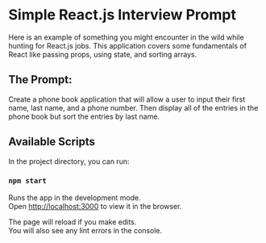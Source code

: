 # Simple React.js Interview Prompt

Here is an example of something you might encounter in the wild while hunting for React.js jobs.
This application covers some fundamentals of React like passing props, using state, and sorting arrays.

## The Prompt:

Create a phone book application that will allow a user to input their first name, last name, and a phone number.
Then display all of the entries in the phone book but sort the entries by last name.

## Available Scripts

In the project directory, you can run:

### `npm start`

Runs the app in the development mode.\
Open [http://localhost:3000](http://localhost:3000) to view it in the browser.

The page will reload if you make edits.\
You will also see any lint errors in the console.
